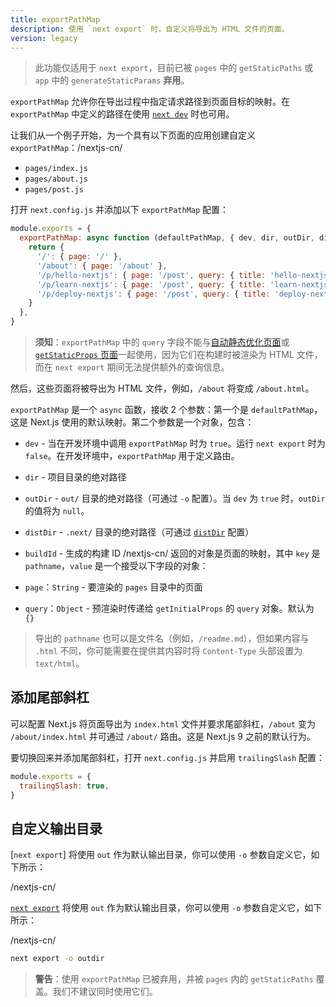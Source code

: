 ```yaml
---
title: exportPathMap
description: 使用 `next export` 时，自定义将导出为 HTML 文件的页面。
version: legacy
---
```


> 此功能仅适用于 `next export`，目前已被 `pages` 中的 `getStaticPaths` 或 `app` 中的 `generateStaticParams` **弃用**。

`exportPathMap` 允许你在导出过程中指定请求路径到页面目标的映射。在 `exportPathMap` 中定义的路径在使用 [`next dev`](/nextjs-cn/app/api-reference/cli/next#next-dev-options) 时也可用。

让我们从一个例子开始，为一个具有以下页面的应用创建自定义 `exportPathMap`：/nextjs-cn/

- `pages/index.js`
- `pages/about.js`
- `pages/post.js`

打开 `next.config.js` 并添加以下 `exportPathMap` 配置：

```js
module.exports = {
  exportPathMap: async function (defaultPathMap, { dev, dir, outDir, distDir, buildId }) {
    return {
      '/': { page: '/' },
      '/about': { page: '/about' },
      '/p/hello-nextjs': { page: '/post', query: { title: 'hello-nextjs' } },
      '/p/learn-nextjs': { page: '/post', query: { title: 'learn-nextjs' } },
      '/p/deploy-nextjs': { page: '/post', query: { title: 'deploy-nextjs' } },
    }
  },
}
```

> **须知**：`exportPathMap` 中的 `query` 字段不能与[自动静态优化页面](/nextjs-cn/pages/building-your-application/rendering/automatic-static-optimization)或 [`getStaticProps` 页面](/nextjs-cn/pages/building-your-application/data-fetching/get-static-props)一起使用，因为它们在构建时被渲染为 HTML 文件，而在 `next export` 期间无法提供额外的查询信息。

然后，这些页面将被导出为 HTML 文件，例如，`/about` 将变成 `/about.html`。

`exportPathMap` 是一个 `async` 函数，接收 2 个参数：第一个是 `defaultPathMap`，这是 Next.js 使用的默认映射。第二个参数是一个对象，包含：

- `dev` - 当在开发环境中调用 `exportPathMap` 时为 `true`。运行 `next export` 时为 `false`。在开发环境中，`exportPathMap` 用于定义路由。
- `dir` - 项目目录的绝对路径
- `outDir` - `out/` 目录的绝对路径（可通过 `-o` 配置）。当 `dev` 为 `true` 时，`outDir` 的值将为 `null`。
- `distDir` - `.next/` 目录的绝对路径（可通过 [`distDir`](/nextjs-cn/pages/api-reference/config/next-config-js/distDir) 配置）
- `buildId` - 生成的构建 ID
  /nextjs-cn/
  返回的对象是页面的映射，其中 `key` 是 `pathname`，`value` 是一个接受以下字段的对象：

- `page`：`String` - 要渲染的 `pages` 目录中的页面
- `query`：`Object` - 预渲染时传递给 `getInitialProps` 的 `query` 对象。默认为 `{}`

> 导出的 `pathname` 也可以是文件名（例如，`/readme.md`），但如果内容与 `.html` 不同，你可能需要在提供其内容时将 `Content-Type` 头部设置为 `text/html`。

## 添加尾部斜杠

可以配置 Next.js 将页面导出为 `index.html` 文件并要求尾部斜杠，`/about` 变为 `/about/index.html` 并可通过 `/about/` 路由。这是 Next.js 9 之前的默认行为。

要切换回来并添加尾部斜杠，打开 `next.config.js` 并启用 `trailingSlash` 配置：

```js
module.exports = {
  trailingSlash: true,
}
```

## 自定义输出目录

<AppOnly>

[`next export`] 将使用 `out` 作为默认输出目录，你可以使用 `-o` 参数自定义它，如下所示：

</AppOnly>/nextjs-cn/

<PagesOnly>

[`next export`]() 将使用 `out` 作为默认输出目录，你可以使用 `-o` 参数自定义它，如下所示：

</PagesOnly>/nextjs-cn/

```bash
next export -o outdir
```

> **警告**：使用 `exportPathMap` 已被弃用，并被 `pages` 内的 `getStaticPaths` 覆盖。我们不建议同时使用它们。

